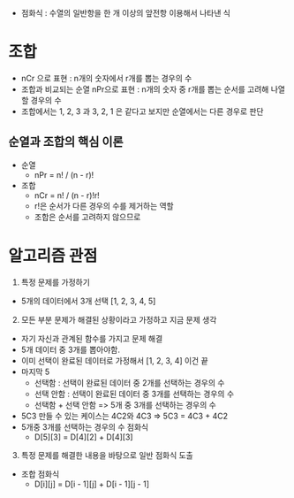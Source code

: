 - 점화식 : 수열의 일반항을 한 개 이상의 앞전항 이용해서 나타낸 식
# 조합
- nCr 으로 표현 : n개의 숫자에서 r개를 뽑는 경우의 수
- 조합과 비교되는 순열 nPr으로 표현 : n개의 숫자 중 r개를 뽑는 순서를 고려해 나열할 경우의 수
- 조합에서는 1, 2, 3 과 3, 2, 1 은 같다고 보지만 순열에서는 다른 경우로 판단

## 순열과 조합의 핵심 이론
- 순열
  - nPr = n! / (n - r)!
- 조합
  - nCr = n! / (n - r)!r!
  - r!은 순서가 다른 경우의 수를 제거하는 역할
  - 조합은 순서를 고려하지 않으므로
# 알고리즘 관점
1. 특정 문제를 가정하기
- 5개의 데이터에서 3개 선택 [1, 2, 3, 4, 5]
2. 모든 부분 문제가 해결된 상황이라고 가정하고 지금 문제 생각
- 자기 자신과 관계된 함수를 가지고 문제 해결
- 5개 데이터 중 3개를 뽑아야함. 
- 이미 선택이 완료된 데이터로 가정해서 [1, 2, 3, 4] 이건 끝
- 마지막 5
  - 선택함 : 선택이 완료된 데이터 중 2개를 선택하는 경우의 수
  - 선택 안함 : 선택이 완료된 데이터 중 3개를 선택하는 경우의 수 
  - 선택함 + 선택 안함 => 5개 중 3개를 선택하는 경우의 수
- 5C3 만들 수 있는 케이스는 4C2와 4C3 => 5C3 = 4C3 + 4C2
- 5개중 3개를 선택하는 경우의 수 점화식
  - D\[5][3] = D\[4][2] + D\[4][3]
3. 특정 문제를 해결한 내용을 바탕으로 일반 점화식 도출 
- 조합 점화식
  - D\[i][j] = D\[i - 1][j] + D\[i - 1][j - 1]
